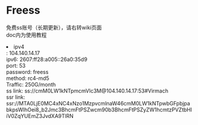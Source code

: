 # Freess
免费ss账号（长期更新），请右转wiki页面<br />
doc内为使用教程<br />
<li>ipv4</li>: 104.140.14.17<br />
ipv6: 2607:ff28:a005::26a0:35d9<br />
port: 53<br />
password: freess<br />
method: rc4-md5<br />
Traffic: 250G/month<br />
ss link: ss://cmM0LW1kNTpmcmVlc3M@104.140.14.17:53#Virmach<br />
ssr link: ssr://MTA0LjE0MC4xNC4xNzo1MzpvcmlnaW46cmM0LW1kNTpwbGFpbjpabkpsWlhOei8_b2Jmc3BhcmFtPSZwcm90b3BhcmFtPSZyZW1hcmtzPVZtbHliV0ZqYUEmZ3JvdXA9TlRN<br />
